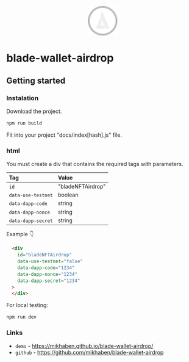 <p></p>
<p align="center">
  <a href="https://www.bladewallet.io/" target="_blank">
    <img width="77px" src="./src/img/blade-logo.svg"/>
  </a>
</p>

# blade-wallet-airdrop

## Getting started

### Instalation

Download the project.
``` bash
npm run build
```
Fit into your project "docs/index[hash].js" file.

### html

You must create a div that contains the required tags with parameters.

| Tag                 | Value |
|:--------------------|:------------------|
| `id`                | "bladeNFTAirdrop" |
| `data-use-testnet`  | boolean           |
| `data-dapp-code`    | string            |
| `data-dapp-nonce`   | string            |
| `data-dapp-secret`  | string            |

Example 👇

```html
  <div
    id="bladeNFTAirdrop"
    data-use-testnet="false"
    data-dapp-code="1234"
    data-dapp-nonce="1234"
    data-dapp-secret="1234"
  >
  </div>
```

For local testing:
``` bash
npm run dev
```

### Links
* `demo` - https://mikhaben.github.io/blade-wallet-airdrop/
* `github` - https://github.com/mikhaben/blade-wallet-airdrop

